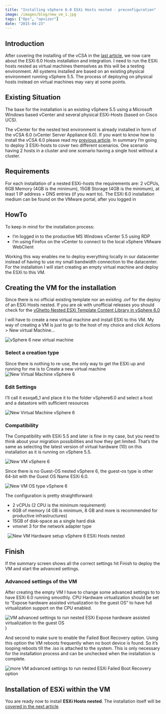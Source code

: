 ```yaml
---
title: "Installing vSphere 6.0 ESXi Hosts nested - preconfiguration"
image: /images/blog/new_vm_1.jpg
tags: ["Ops", "opvizor"]
date: "2015-04-23"
---
```


## Introduction

After covering the installing of the vCSA in the [last article](/blog/installing-vsphere-6-vcsa-vcenter-server-appliance/ "Installing vSphere 6 – vCSA (vCenter Server Appliance)"), we now care about the ESXi 6.0 Hosts installation and integration. I need to run the ESXi hosts nested as virtual machines themselves as this will be a testing environment. All systems installed are based on an existing physical environment running vSphere 5.5. The process of deploying on physical hosts instead on virtual machines may vary at some points.

## Existing Situation

The base for the installation is an existing vSphere 5.5 using a Microsoft Windows based vCenter and several physical ESXi-Hosts (based on Cisco UCS).

The vCenter for the nested test environment is already installed in form of the vCSA 6.0 (vCenter Server Appliance 6.0). If you want to know how to install the vCSA 6.0 please read my [previous article](/blog/installing-vsphere-6-vcsa-vcenter-server-appliance/ "Installing vSphere 6 – vCSA (vCenter Server Appliance)"). In summary I’m going to deploy 3 ESXi-hosts to cover two different scenarios. One scenario having 2 hosts in a cluster and one scenario having a single host without a cluster.

## Requirements

For each installation of a nested ESXi-hosts the requirements are: 2 vCPUs, 6GB Memory (4GB is the minimum), 15GB Storage (4GB is the minimum), at least 1 IP address + DNS entries (if you want to). The ESXi 6.0 installation medium can be found on the VMware portal, after you logged in

## HowTo

To keep in mind for the installation process:

- I’m logged in to the productive MS Windows vCenter 5.5 using RDP
- I’m using Firefox on the vCenter to connect to the local vSphere VMware WebClient

Working this way enables me to deploy everything locally in our datacenter instead of having to use my small bandwidth connection to the datacenter. For the installation I will start creating an empty virtual machine and deploy the ESXi to this VM.

## Creating the VM for the installation

Since there is no official existing template nor an existing .ovf for the deploy of an ESXi Hosts nested. If you are ok with unofficial releases you should check for the [vGhetto Nested ESXi Template Content Library in vSphere 6.0](http://www.virtuallyghetto.com/2015/04/subscribe-to-vghetto-nested-esxi-template-content-library-in-vsphere-6-0.html)

I will have to create a new virtual machine and install ESXi to this VM. My way of creating a VM is just to go to the host of my choice and click Actions > New virtual Machine…

![vSphere 6 new virtual machine](/images/blog/new_vm_1.jpg)

### Select a creation type

Since there is nothing to re-use, the only way to get the ESXi up and running for me is to Create a new virtual machine ![New Virtual Machine vSphere 6](/images/blog/new_vm_2.jpg)

### Edit Settings

I’ll call it esxqa6\_1 and place it to the folder vSphere6.0 and select a host and a datastore with sufficient resources

![New Virtual Machine vSphere 6](/images/blog/new_vm_3.jpg)

### Compatibility

The Compatibility with ESXi 5.5 and later is fine in my case, but you need to think about your migration possibilities and how they get limited. That’s the same as selecting the latest version of virtual hardware (10) on this installation as it is running on vSphere 5.5.

![New VM vSphere 6](/images/blog/new_vm_4.jpg)

Since there is no Guest-OS nested vSphere 6, the guest-os type is other 64-bit with the Guest OS Name ESXi 6.0.

![New VM OS type vSphere 6](/images/blog/new_vm_5.jpg)

The configuration is pretty straightforward:

- 2 vCPUs (2 CPU is the minimum requirement)
- 6GB of memory (4 GB is minimum, 8 GB and more is recommended for productive infrastructures)
- 15GB of disk-space as a single hard disk
- vmxnet 3 for the network adapter type

  ![New VM Hardware setup vSphere 6 ESXi Hosts nested](/images/blog/new_vm_6-300x300.jpg)

## Finish

If the summary screen shows all the correct settings hit Finish to deploy the VM and start the advanced settings.

### Advanced settings of the VM

After creating the empty VM I have to change some advanced settings to to have ESXi 6.0 running smoothly. CPU Hardware virtualization should be set to “Expose hardware assisted virtualization to the guest OS” to have full virtualization support on the CPU enabled.

![VM advanced settings to run nested ESXi Expose hardware assisted virtualization to the guest OS](/images/blog/new_vm_advsettings_6.jpg))

And second to make sure to enable the Failed Boot Recovery option. Using this option the VM reboots frequently when no boot device is found. So it’s looping reboots till the .iso is attached to the system. This is only necessary for the installation process and can be unchecked when the installation is complete.

![more VM advanced settings to run nested ESXi Failed Boot Recovery option](/images/blog/new_vm_advsettings_7.jpg)
## Installation of ESXi within the VM

You are ready now to install **ESXi Hosts nested**. The installation itself will be [covered in the next article](/blog/installing-vsphere-6-0-esxi-hosts-nested-install-2/). 

<script>setInterval(_gaq.push(['_trackEvent', 'blog post', 'read 15 seconds', '']), 15000);</script>
